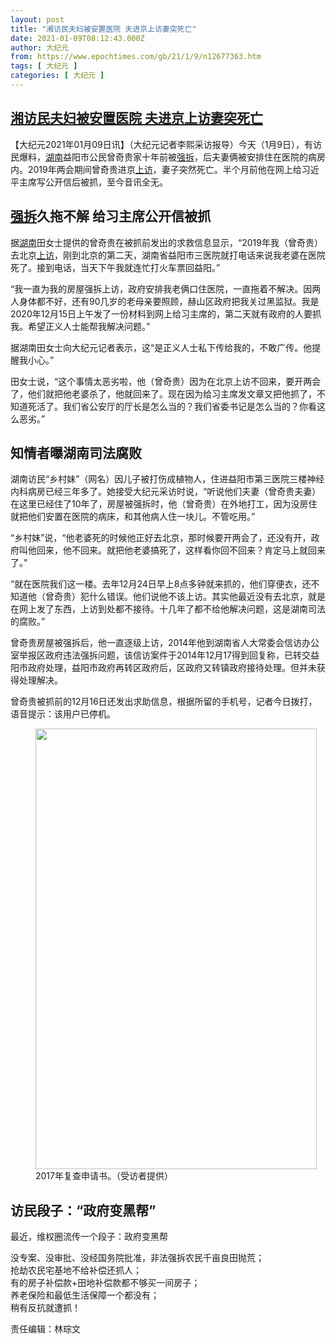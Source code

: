 ```yaml
---
layout: post
title: "湘访民夫妇被安置医院 夫进京上访妻突死亡"
date: 2021-01-09T08:12:43.000Z
author: 大纪元
from: https://www.epochtimes.com/gb/21/1/9/n12677363.htm
tags: [ 大纪元 ]
categories: [ 大纪元 ]
---
```

<!--1610179963000-->
[湘访民夫妇被安置医院 夫进京上访妻突死亡](https://www.epochtimes.com/gb/21/1/9/n12677363.htm)
------

<div>
<p>【大纪元2021年01月09日讯】（大纪元记者李熙采访报导）今天（1月9日），有访民爆料，<a href="https://www.epochtimes.com/gb/tag/%E6%B9%96%E5%8D%97.html">湖南</a>益阳市公民曾奇贵家十年前被<a href="https://www.epochtimes.com/gb/tag/%E5%BC%BA%E6%8B%86.html">强拆</a>，后夫妻俩被安排住在医院的病房内。2019年两会期间曾奇贵进京<a href="https://www.epochtimes.com/gb/tag/%E4%B8%8A%E8%AE%BF.html">上访</a>，妻子突然死亡。半个月前他在网上给习近平主席写公开信后被抓，至今音讯全无。</p><h2><a href="https://www.epochtimes.com/gb/tag/%E5%BC%BA%E6%8B%86.html">强拆</a>久拖不解 给习主席公开信被抓</h2><p>据<a href="https://www.epochtimes.com/gb/tag/%E6%B9%96%E5%8D%97.html">湖南</a>田女士提供的曾奇贵在被抓前发出的求救信息显示，“2019年我（曾奇贵）去北京<a href="https://www.epochtimes.com/gb/tag/%E4%B8%8A%E8%AE%BF.html">上访</a>，刚到北京的第二天，湖南省益阳市三医院就打电话来说我老婆在医院死了。接到电话，当天下午我就连忙打火车票回益阳。”</p><p>“我一直为我的房屋强拆上访，政府安排我老俩口住医院，一直拖着不解决。因两人身体都不好，还有90几岁的老母亲要照顾，赫山区政府把我关过黑监狱。我是2020年12月15日上午发了一份材料到网上给习主席的，第二天就有政府的人要抓我。希望正义人士能帮我解决问题。”</p><p>据湖南田女士向大纪元记者表示，这“是正义人士私下传给我的，不敢广传。他提醒我小心。”</p><p>田女士说，“这个事情太恶劣啦，他（曾奇贵）因为在北京上访不回来，要开两会了，他们就把他老婆杀了，他就回来了。现在因为给习主席发文章又把他抓了，不知道死活了。我们省公安厅的厅长是怎么当的？我们省委书记是怎么当的？你看这么恶劣。”</p><h2>知情者曝湖南司法腐败</h2><p>湖南访民“乡村妹”（网名）因儿子被打伤成植物人，住进益阳市第三医院三楼神经内科病房已经三年多了。她接受大纪元采访时说，“听说他们夫妻（曾奇贵夫妻）在这里已经住了10年了，房屋被强拆时，他（曾奇贵）在外地打工，因为没房住就把他们安置在医院的病床，和其他病人住一块儿。不管吃用。”</p><p>“乡村妹”说，“他老婆死的时候他正好去北京，那时候要开两会了，还没有开，政府叫他回来，他不回来。就把他老婆搞死了，这样看你回不回来？肯定马上就回来了。”</p><p>“就在医院我们这一楼。去年12月24日早上8点多钟就来抓的，他们穿便衣，还不知道他（曾奇贵）犯什么错误。他们说他不该上访。其实他最近没有去北京，就是在网上发了东西，上访到处都不接待。十几年了都不给他解决问题，这是湖南司法的腐败。”</p><p>曾奇贵房屋被强拆后，他一直逐级上访，2014年他到湖南省人大常委会信访办公室举报区政府违法强拆问题，该信访案件于2014年12月17得到回复称，已转交益阳市政府处理，益阳市政府再转区政府后，区政府又转镇政府接待处理。但并未获得处理解决。</p><p>曾奇贵被抓前的12月16日还发出求助信息，根据所留的手机号，记者今日拨打，语音提示：该用户已停机。</p><figure id="attachment_12677388" style="width: 450px" class="wp-caption aligncenter"><a href="https://i.epochtimes.com/assets/uploads/2021/01/S__3137550.jpg"><img class="size-medium wp-image-12677388" src="https://i.epochtimes.com/assets/uploads/2021/01/S__3137550-450x705.jpg" alt="" width="450" height="705" /></a><figcaption class="wp-caption-text">2017年复查申请书。（受访者提供）</figcaption></figure><h2>访民段子：“政府变黑帮”</h2><p>最近，维权圈流传一个段子：政府变黑帮</p><p>没专案、没审批、没经国务院批准，非法强拆农民千亩良田抛荒；<br />抢劫农民宅基地不给补偿还抓人；<br />有的房子补偿款+田地补偿款都不够买一间房子；<br />养老保险和最低生活保障一个都没有；<br />稍有反抗就遭抓！</p><p>责任编辑：林琮文</p>
</div>
